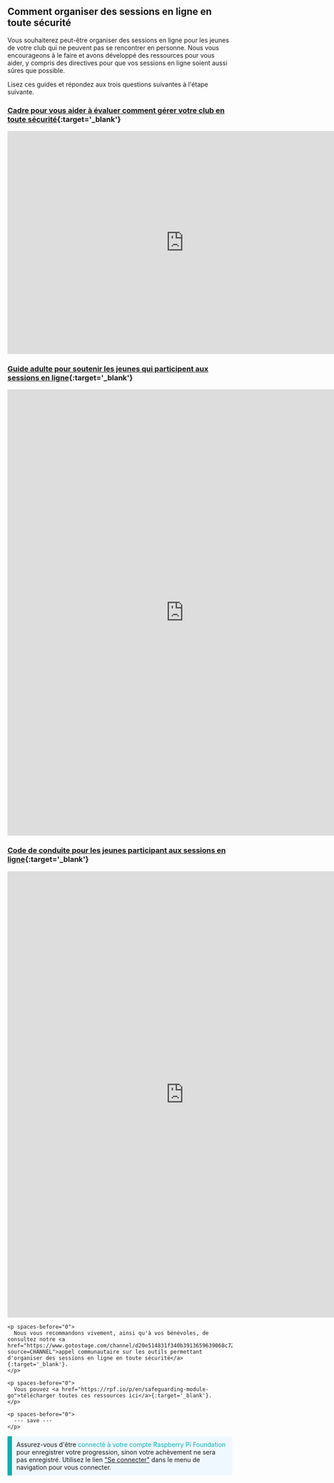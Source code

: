 ## Comment organiser des sessions en ligne en toute sécurité

Vous souhaiterez peut-être organiser des sessions en ligne pour les jeunes de votre club qui ne peuvent pas se rencontrer en personne. Nous vous encourageons à le faire et avons développé des ressources pour vous aider, y compris des directives pour que vos sessions en ligne soient aussi sûres que possible.

Lisez ces guides et répondez aux trois questions suivantes à l'étape suivante.

### [Cadre pour vous aider à évaluer comment gérer votre club en toute sécurité](https://static.raspberrypi.org/files/clubs/Code_Club_and_CoderDojo_CV_Framework.pdf){:target='_blank'}

<embed src="https://static.raspberrypi.org/files/clubs/Code_Club_and_CoderDojo_CV_Framework.pdf" width="790" height="500" 
 type="application/pdf">
  </p>

<h3 spaces-before="0">
  <a href="https://static.raspberrypi.org/files/clubs/Code_Club_and_CoderDojo_Parent_Guide_Supporting_Online_Coding_Session.pdf">Guide adulte pour soutenir les jeunes qui participent aux sessions en ligne</a>{:target='_blank'}
</h3>

<p spaces-before="0">

<embed src="https://static.raspberrypi.org/files/clubs/Code_Club_and_CoderDojo_Parent_Guide_Supporting_Online_Coding_Session.pdf" width="790" height="1000" 
 type="application/pdf">
    </p>

<h3 spaces-before="0">
  <a href="https://static.raspberrypi.org/files/clubs/CoderDojo_Code_Club_Online_Code_of_Behaviour_A4_DIGITAL.pdf">Code de conduite pour les jeunes participant aux sessions en ligne</a>{:target='_blank'}
</h3>

<p spaces-before="0">

<embed src="https://static.raspberrypi.org/files/clubs/CoderDojo_Code_Club_Online_Code_of_Behaviour_A4_DIGITAL.pdf" width="790" height="1000" 
 type="application/pdf">
    </p> 
    
    <p spaces-before="0">
      Nous vous recommandons vivement, ainsi qu'à vos bénévoles, de consultez notre <a href="https://www.gotostage.com/channel/d20e514831f340b3913659639068c724/recording/92bd90b755964f49b87bfd99f9624435/watch?source=CHANNEL">appel communautaire sur les outils permettant d'organiser des sessions en ligne en toute sécurité</a>{:target='_blank'}.
    </p>
    
    <p spaces-before="0">
      Vous pouvez <a href="https://rpf.io/p/en/safeguarding-module-go">télécharger toutes ces ressources ici</a>{:target='_blank'}.
    </p>
    
    <p spaces-before="0">
      --- save ---
    </p>

<p style="border-left: solid; border-width:10px; border-color: #0faeb0; background-color: aliceblue; padding: 10px;">
Assurez-vous d'être <span style="color: #0faeb0">connecté à votre compte Raspberry Pi Foundation</span> pour enregistrer votre progression, sinon votre achèvement ne sera pas enregistré. Utilisez le lien <a href="https://my.raspberrypi.org/login">"Se connecter"</a> dans le menu de navigation pour vous connecter.
</p>
